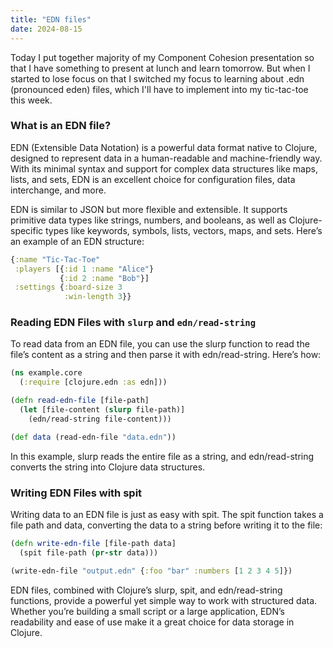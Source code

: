 ```yaml
---
title: "EDN files"
date: 2024-08-15
---
```


Today I put together majority of my Component Cohesion presentation so that I have something to present at lunch and
learn tomorrow. But when I started to lose focus on that I switched my focus to learning about .edn (pronounced eden) 
files, which I'll have to implement into my tic-tac-toe this week.

### What is an EDN file?

EDN (Extensible Data Notation) is a powerful data format native to Clojure, designed to represent data in a 
human-readable and machine-friendly way. With its minimal syntax and support for complex data 
structures like maps, lists, and sets, EDN is an excellent choice for configuration files, data interchange, and more.

EDN is similar to JSON but more flexible and extensible. It supports primitive data types like strings, numbers, and 
booleans, as well as Clojure-specific types like keywords, symbols, lists, vectors, maps, and sets. Here’s an example of 
an EDN structure:

```clojure
{:name "Tic-Tac-Toe"
 :players [{:id 1 :name "Alice"}
           {:id 2 :name "Bob"}]
 :settings {:board-size 3
            :win-length 3}}
```

### Reading EDN Files with `slurp` and `edn/read-string`

To read data from an EDN file, you can use the slurp function to read the file’s content as a string and then parse it 
with edn/read-string. Here’s how:

```clojure
(ns example.core
  (:require [clojure.edn :as edn]))

(defn read-edn-file [file-path]
  (let [file-content (slurp file-path)]
    (edn/read-string file-content)))

(def data (read-edn-file "data.edn"))
```

In this example, slurp reads the entire file as a string, and edn/read-string converts the string into Clojure data 
structures.

### Writing EDN Files with spit

Writing data to an EDN file is just as easy with spit. The spit function takes a file path and data, converting the data
to a string before writing it to the file:

```clojure
(defn write-edn-file [file-path data]
  (spit file-path (pr-str data)))

(write-edn-file "output.edn" {:foo "bar" :numbers [1 2 3 4 5]})
```

EDN files, combined with Clojure’s slurp, spit, and edn/read-string functions, provide a powerful yet simple way to work 
with structured data. Whether you’re building a small script or a large application, EDN’s readability and ease of use 
make it a great choice for data storage in Clojure.